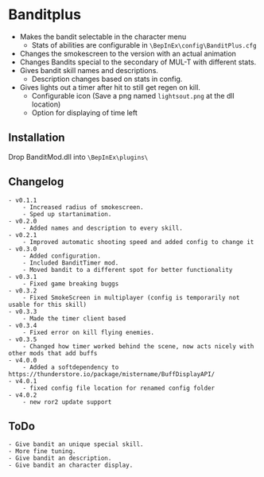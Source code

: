 # Banditplus

  - Makes the bandit selectable in the character menu
	- Stats of abilities are configurable in `\BepInEx\config\BanditPlus.cfg`
  - Changes the smokescreen to the version with an actual animation
  - Changes Bandits special to the secondary of MUL-T with different stats.
  - Gives bandit skill names and descriptions.
	- Description changes based on stats in config.
  - Gives lights out a timer after hit to still get regen on kill.
	- Configurable icon (Save a png named `lightsout.png` at the dll location)
	- Option for displaying of time left

## Installation
Drop BanditMod.dll into `\BepInEx\plugins\`

## Changelog
	- v0.1.1
		- Increased radius of smokescreen.
		- Sped up startanimation.
	- v0.2.0
		- Added names and description to every skill.
	- v0.2.1
		- Improved automatic shooting speed and added config to change it
	- v0.3.0
		- Added configuration.
		- Included BanditTimer mod.
		- Moved bandit to a different spot for better functionality
	- v0.3.1
		- Fixed game breaking buggs
	- v0.3.2
		- Fixed SmokeScreen in multiplayer (config is temporarily not usable for this skill)
	- v0.3.3
		- Made the timer client based
	- v0.3.4
		- Fixed error on kill flying enemies.
	- v0.3.5
		- Changed how timer worked behind the scene, now acts nicely with other mods that add buffs
	- v4.0.0
		- Added a softdependency to https://thunderstore.io/package/mistername/BuffDisplayAPI/
	- v4.0.1
		- fixed config file location for renamed config folder
	- v4.0.2
		- new ror2 update support
		
## ToDo
	- Give bandit an unique special skill.
	- More fine tuning.
	- Give bandit an description.
	- Give bandit an character display.